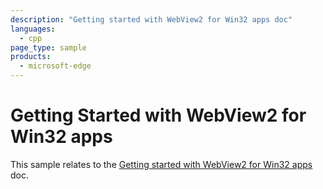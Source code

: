 ```yaml
---
description: "Getting started with WebView2 for Win32 apps doc"
languages: 
  - cpp
page_type: sample
products: 
  - microsoft-edge
---
```

# Getting Started with WebView2 for Win32 apps

This sample relates to the [Getting started with WebView2 for Win32 apps](https://docs.microsoft.com/microsoft-edge/webview2/gettingstarted/win32) doc.
